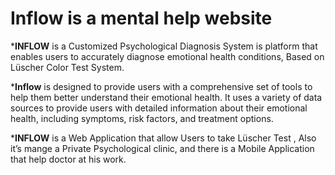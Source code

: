 # Inflow is a mental help website 
***INFLOW** is a Customized Psychological Diagnosis System is platform that   enables users to accurately diagnose emotional health conditions, Based on Lüscher Color Test System.  

***Inflow** is designed to provide users with a comprehensive set of tools to help them better understand their emotional health. It uses a variety of data sources to provide users with detailed information about their emotional health, including symptoms,  risk  factors, and treatment options.

***INFLOW** is a Web Application that allow Users to take Lüscher Test , Also it’s mange a Private Psychological clinic, and there is a Mobile Application that help doctor at   his work.    

 
